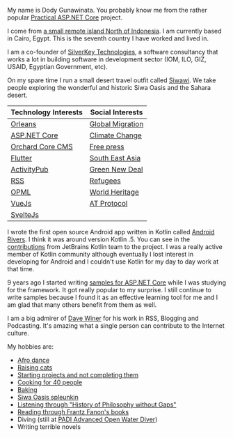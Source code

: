 My name is Dody Gunawinata. You probably know me from the rather popular [Practical ASP.NET Core](https://github.com/dodyg/practical-aspnetcore) project.

I come from [a small remote island North of Indonesia](https://www.google.com/maps/place/Tarakan,+Tarakan+City,+East+Kalimantan,+Indonesia/@-2.2741662,107.61995,5.33z/data=!4m5!3m4!1s0x32138bb6231349ad:0xe8d9849640f31b7e!8m2!3d3.3273599!4d117.5785049). I am currently based in Cairo, Egypt. This is the seventh country I have worked and lived in.

I am a co-founder of [SilverKey Technologies](https://www.silverkeytech.com/), a software consultancy that works a lot in building software in development sector (IOM, ILO, GIZ, USAID, Egyptian Government, etc). 

On my spare time I run a small desert travel outfit called [Siwawi](https://siwawi.com/). We take people exploring the wonderful and historic Siwa Oasis and the Sahara desert.

|Technology Interests | Social Interests |
| -- | -- |
| [Orleans](https://github.com/dotnet/orleans/) | [Global Migration](https://www.iom.int/global-migration-trends)|
| [ASP.NET Core](https://github.com/dotnet/aspnetcore/) | [Climate Change](https://www.ipcc.ch/)|
| [Orchard Core CMS](https://github.com/OrchardCMS/OrchardCore) | [Free press](https://rsf.org/en)|
| [Flutter](https://github.com/flutter/flutter) | [South East Asia](https://newnaratif.com/)  |
| [ActivityPub](https://www.w3.org/TR/activitypub/) | [Green New Deal](https://www.sunrisemovement.org/green-new-deal) |
| [RSS](https://validator.w3.org/feed/docs/rss2.html) | [Refugees](http://stars-egypt.org/) |
| [OPML](https://en.wikipedia.org/wiki/OPML) | [World Heritage](https://whc.unesco.org/en/) |
| [VueJs](https://github.com/vuejs/vue) | [AT Protocol](https://atproto.com/) |
| [SvelteJs](https://github.com/sveltejs/svelte) ||


I wrote the first open source Android app written in Kotlin called [Android Rivers](https://github.com/dodyg/AndroidRivers). I think it was around version Kotlin .5. You can see in the [contributions](https://github.com/dodyg/AndroidRivers/graphs/contributors) from JetBrains Kotlin team to the project. I was a really active member of Kotlin community although eventually I lost interest in developing for Android and I couldn't use Kotlin for my day to day work at that time.

9 years ago I started writing [samples for ASP.NET Core](https://github.com/dodyg/practical-aspnetcore) while I was studying for the framework. It got really popular to my surprise. I still continue to write samples because I found it as an effective learning tool for me and I am glad that many others benefit from them as well.

I am a big admirer of [Dave Winer](http://scripting.com/) for his work in RSS, Blogging and Podcasting. It's amazing what a single person can contribute to the Internet culture. 

My hobbies are:
- [Afro dance](https://twitter.com/dodyg/status/1235651881701191680)
- [Raising cats](https://twitter.com/dodyg/status/1248128875948892160)
- [Starting projects and not completing them](https://github.com/dodyg)
- [Cooking for 40 people](https://twitter.com/dodyg/status/1139790693591846912)
- [Baking](https://twitter.com/dodyg/status/1074002311918292995)
- [Siwa Oasis spleunkin](https://twitter.com/dodyg/status/1119610456757420032)
- [Listening through "History of Philosophy without Gaps"](https://historyofphilosophy.net/)
- [Reading through Frantz Fanon's books](https://plato.stanford.edu/entries/frantz-fanon/)
- Diving (still at [PADI Advanced Open Water Diver](https://www.padi.com/courses/advanced-open-water))
- Writing terrible novels
